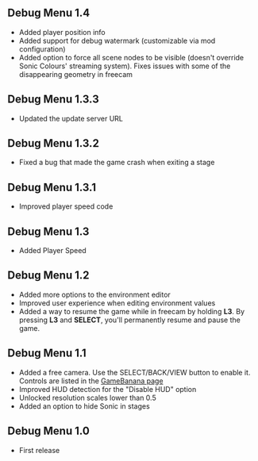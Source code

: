 ## Debug Menu 1.4
- Added player position info
- Added support for debug watermark (customizable via mod configuration)
- Added option to force all scene nodes to be visible (doesn't override Sonic Colours' streaming system). Fixes issues with some of the disappearing geometry in freecam

## Debug Menu 1.3.3
- Updated the update server URL

## Debug Menu 1.3.2
- Fixed a bug that made the game crash when exiting a stage

## Debug Menu 1.3.1
- Improved player speed code

## Debug Menu 1.3
- Added Player Speed

## Debug Menu 1.2
- Added more options to the environment editor
- Improved user experience when editing environment values
- Added a way to resume the game while in freecam by holding **L3**. By pressing **L3** and **SELECT**, you'll permanently resume and pause the game.

## Debug Menu 1.1
- Added a free camera. Use the SELECT/BACK/VIEW button to enable it. Controls are listed in the [GameBanana page](https://gamebanana.com/mods/321353)
- Improved HUD detection for the "Disable HUD" option
- Unlocked resolution scales lower than 0.5
- Added an option to hide Sonic in stages

## Debug Menu 1.0
- First release
